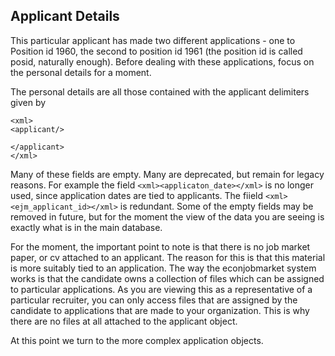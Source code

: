 ## Applicant Details

This particular applicant has made two different applications - one to Position id 1960, the second to position id 1961 (the position id is called posid, naturally enough). Before dealing with these applications, focus on the personal details for a moment.

The personal details are all those contained with the applicant delimiters given by 
```
<xml>
<applicant/>
 
</applicant>
</xml>
```

Many of these fields are empty.  Many are deprecated, but remain for legacy reasons. For example the field `<xml><applicaton_date></xml>`  is no longer used, since application dates are tied to applicants. The fiield `<xml><ejm_applicant_id></xml>` is redundant. Some of the empty fields may be removed in future, but for the moment the view of the data you are seeing is exactly what is in the main database. 

For the moment, the important point to note is that there is no job market paper, or cv attached to an applicant. The reason for this is that this material is more suitably tied to an application. The way the econjobmarket system works is that the candidate owns a collection of files which can be assigned to particular applications. As you are viewing this as a representative of a particular recruiter, you can only access files that are assigned by the candidate to applications that are made to your organization. This is why there are no files at all attached to the applicant object.

At this point we turn to the more complex application objects.